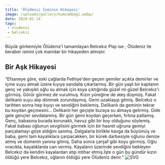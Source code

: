 ```yaml
---
title: 'Ölüdeniz İsminin Hikayesi'
image: /uploads/gallery/kumzambagi.webp/
date: 2024-02-14
tags: 
 - oludeniz
 - belcekiz
---
```

Büyük görkemiyle Ölüdeniz’i tamamlayan Belcekız Plajı ise ; Ölüdeniz ile beraber ismini çok manidar bir hikayeden almıştır.

## Bir Aşk Hikayesi

 “Efsaneye göre, eski çağlarda Fethiye'den geçen gemiler açıkta demirler ve içme suyu almak üzere kıyıya sandalla çıkarlarmış. Bir gün yaşlı bir kaptanın genç ve yakışıklı oğlu su almak için koya çıktığında güzel mi güzel Belcekız'ı görmüş. Görür görmez de vurulmuş. Kızın yüreğine de ateş düşmüş. Fakat delikanlı suyu alıp dönmek zorundaymış. Gemi uzaklaşıp gitmiş. Belcekız o tarihten sonra hep kıyıyı ve sevdiğini beklemiş. Delikanlı da geminin tekrar bu koydan geçmesini… Delikanlı her geçişte buraya su almaya gelirmiş. Gide gele gençler sevdalanmış.  Bir gün gemi koydan geçerken, fırtına patlamış. Genç, babasına burada korunaklı, havuz gibi bir koy olduğunu söylemiş. Fakat babası oğlunun sevgilisini görmek için bir hasret uğruna gemiyi parçalamayı göze aldığını sanmış. Dalgalarla birlikte kavga da büyümüş ve baba, gemi tam kayalıklara çarpacakken, bir kürek darbesiyle oğlunu denize atmış ve dümenin yanına gitmiş. Daha sonra çarşaf gibi koyu görmüş. Oğlu oracıkta, kayalıklarda can vermiş. Kayaların üzerinde sevdiğini bekleyen Belcekız da kendini kayalardan atıp intihar etmiş.İşte o gün bu gündür kızın öldüğü yere Belcekız, oğlanın öldüğü yere Ölüdeniz denir.”
![SVG](/uploads/illustrations/cuate/sunmoon.svg)

